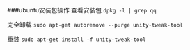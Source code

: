 ###ubuntu安装包操作
查看安装包
	`dpkg -l | grep qq`

完全卸载
	`sudo apt-get autoremove --purge unity-tweak-tool`

重装
	`sudo apt-get install -f unity-tweak-tool`
